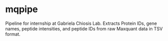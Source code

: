# mqpipe

Pipeline for internship at Gabriela Chiosis Lab. Extracts Protein IDs, gene names, peptide intensities, and peptide IDs from raw Maxquant data in TSV format.
